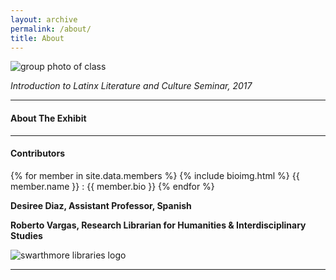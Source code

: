 ```yaml
---
layout: archive
permalink: /about/
title: About
---
```


![group photo of class](../images/banner.jpg)

*Introduction to Latinx Literature and Culture Seminar, 2017*

<hr/>

#### About The Exhibit


<hr/>

#### Contributors

{% for member in site.data.members %}
{% include bioimg.html %}
{{ member.name }} : {{ member.bio }}
{% endfor %}

**Desiree Diaz, Assistant Professor, Spanish**

**Roberto Vargas, Research Librarian for Humanities & Interdisciplinary Studies**  

![swarthmore libraries logo](../images/logo-mccabe-web.png)

<hr/>
